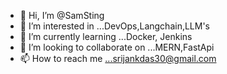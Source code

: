 - 👋 Hi, I’m @SamSting
- 👀 I’m interested in ...DevOps,Langchain,LLM's
- 🌱 I’m currently learning ...Docker, Jenkins
- 💞️ I’m looking to collaborate on ...MERN,FastApi
- 📫 How to reach me ...srijankdas30@gmail.com

<!---
SamSting/SamSting is a ✨ special ✨ repository because its `README.md` (this file) appears on your GitHub profile.
You can click the Preview link to take a look at your changes.
--->
